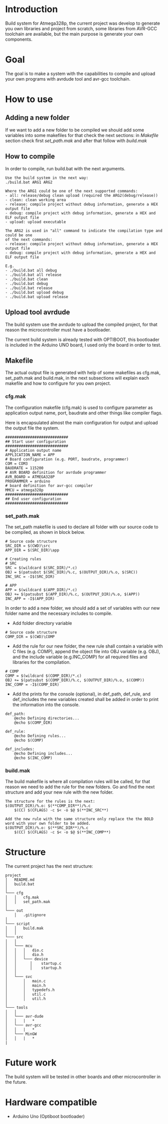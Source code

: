 # Introduction 
Build system for Atmega328p, the current project was develop to generate you own libraries and project from scratch, some libraries from AVR-GCC toolchain are available, but the main purpose is generate your own components.  

# Goal
The goal is to make a system with the capabilities to compile and upload your own programs with avrdude tool and avr-gcc toolchain.

# How to use
## Adding a new folder 
If we want to add a new folder to be compiled we should add some variables into some makefiles for that check the next sections: in *Makefile* section check first *set_path.mak* and after that follow with *build.mak*

## How to compile
In order to compile, run build.bat with the next arguments.
```
Use the build system in the next way:
./build.bat ARG1 ARG2

Where the ARG1 could be one of the next supported commands:
- all: release/debug clean upload (required the ARG2(debug/release))
- clean: clean working area
- release: compile project without debug information, generate a HEX output file
- debug: compile project with debug information, generate a HEX and ELF output file
- upload: upload executable 

The ARG2 is used in "all" command to indicate the compilation type and could be one
of the next commands:
- release: compile project without debug information, generate a HEX output file 
- debug: compile project with debug information, generate a HEX and ELF output file

E.g.
- ./build.bat all debug
- ./build.bat all release
- ./build.bat clean
- ./build.bat debug
- ./build.bat release
- ./build.bat upload debug
- ./build.bat upload release
```

## Upload tool avrdude
The build system use the avrdude to upload the compiled project, for that reason the microcontroller must have a bootloader.

The current build system is already tested with OPTIBOOT, this bootloader is included in the Arduino UNO board, I used only the board in order to test.

## Makefile 
The actual output file is generated with help of some makefiles as cfg.mak, set_path.mak and build.mak, in the next subsections will explain each makefile and how to configure for you own project.
### cfg.mak
The configuration makefile (cfg.mak) is used to configure parameter as application output name, port, baudrate and other things like compiler flags.

Here is encapsulated almost the main configuration for output and upload the output file the system.

```
############################
## Start user configuration 
############################
# Application output name 
APPLICATION_NAME = APP
# Board configuration (e.g. PORT, baudrate, programmer)
COM = COM3
BAUDRATE = 115200
# AVR BOARD definition for avrdude programmer
AVR_BOARD = ATMEGA328P
PROGRAMMER = arduino
# board definition for avr-gcc compiler
MMCU = atmega328p
############################
## End user configuration 
############################
```

### set_path.mak
The set_path makefile is used to declare all folder with our source code to be compiled, as shown in block below.

```
# Source code structure
SRC_DIR = $(CWD)\src
APP_DIR = $(SRC_DIR)\app

# Creating rules
# SRC
SRC = $(wildcard $(SRC_DIR)/*.c)
OBJ = $(patsubst $(SRC_DIR)/%.c, $(OUTPUT_DIR)/%.o, $(SRC))
INC_SRC = -I$(SRC_DIR) 

# APP
APP = $(wildcard $(APP_DIR)/*.c)
OBJ += $(patsubst $(APP_DIR)/%.c, $(OUTPUT_DIR)/%.o, $(APP))
INC_APP = -I$(APP_DIR)
```

In order to add a new folder, we should add a set of variables with our new folder name and the necessary includes to compile.

- Add folder directory variable
```
# Source code structure
COMP_DIR = $(CWD)\COMP
```

- Add the rule for our new folder, the new rule shall contain a variable with C files (e.g. COMP), append the object file into OBJ variable (e.g. OBJ), and the include variable (e.g.INC_COMP) for all required files and libraries for the compilation.
```
# COMP
COMP = $(wildcard $(COMP_DIR)/*.c)
OBJ += $(patsubst $(COMP_DIR)/%.c, $(OUTPUT_DIR)/%.o, $(COMP))
INC_COMP = -I$(COMP_DIR)
```
- Add the prints for the console (optional), in def_path, def_rule, and def_includes the new variables created shall be added in order to print the information into the console.
```
def_path:
	@echo Defining directories...
	@echo $(COMP_DIR)

def_rule:
	@echo Defining rules...
	@echo $(COMP)

def_includes:
	@echo Defining includes...
	@echo $(INC_COMP)
```

### build.mak
The build makefile is where all compilation rules will be called, for that reason we need to add the rule for the new folders. Go and find the next structure and add your new rule with the new folder. 
```
The structure for the rules is the next:
$(OUTPUT_DIR)/%.o: $(**COMP_DIR**)/%.c
	$(CC) $(CFLAGS) -c $< -o $@ $(**INC_SRC**)

Add the new rule with the same structure only replace the the BOLD word with your own folder to be added.
$(OUTPUT_DIR)/%.o: $(**SRC_DIR**)/%.c
	$(CC) $(CFLAGS) -c $< -o $@ $(**INC_COMP**)

```


# Structure
The current project has the next structure:

```
project
│   README.md
│   build.bat    
│
└─── cfg
│   │   cfg.mak
│   │   set_path.mak
│   
└─── out
    │   .gitignore
│   
└─── script
│   │   build.mak
│   │   
└─── src
│   │   
│   └─── mcu
│   │   │   dio.c       
│   │   │   dio.h       
│   │   └─── device
│   │      │    startup.c
│   │      │    startup.h
│   │
│   └─── svc
│       │   main.c
│       │   main.h
│       │   typedefs.h
│       │   util.c
│       │   util.h
│
└─── tools
│   │
│   └─── avr-dude
│   │   |   *
│   └─── avr-gcc
│   │   |   *
│   └─── MinGW
│   │   |   *
| 
```

# Future work
The build system will be tested in other boards and other microcontroller in the future.

# Hardware compatible 
- Arduino Uno (Optiboot bootloader)